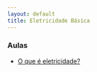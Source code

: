 ```yaml
---
layout: default
title: Eletricidade Básica
---
```


### Aulas

- [O que é eletricidade?](./eletricidade-01.md)
